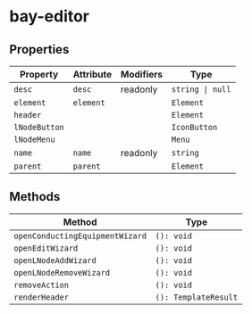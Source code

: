 # bay-editor

## Properties

| Property      | Attribute | Modifiers | Type             |
|---------------|-----------|-----------|------------------|
| `desc`        | `desc`    | readonly  | `string \| null` |
| `element`     | `element` |           | `Element`        |
| `header`      |           |           | `Element`        |
| `lNodeButton` |           |           | `IconButton`     |
| `lNodeMenu`   |           |           | `Menu`           |
| `name`        | `name`    | readonly  | `string`         |
| `parent`      | `parent`  |           | `Element`        |

## Methods

| Method                          | Type                 |
|---------------------------------|----------------------|
| `openConductingEquipmentWizard` | `(): void`           |
| `openEditWizard`                | `(): void`           |
| `openLNodeAddWizard`            | `(): void`           |
| `openLNodeRemoveWizard`         | `(): void`           |
| `removeAction`                  | `(): void`           |
| `renderHeader`                  | `(): TemplateResult` |
